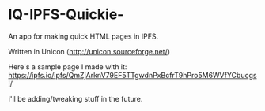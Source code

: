 # IQ-IPFS-Quickie-
An app for making quick HTML pages in IPFS.

Written in Unicon (http://unicon.sourceforge.net/)

Here's a sample page I made with it:
https://ipfs.io/ipfs/QmZjArknV79EF5TTgwdnPxBcfrT9hPro5M6WVfYCbucgsi/

I'll be adding/tweaking stuff in the future.
